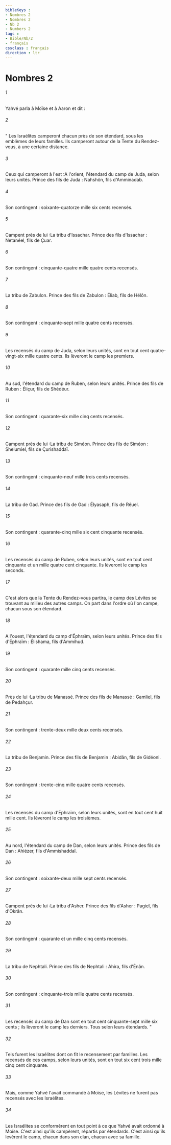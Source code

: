 ```yaml
---
bibleKeys : 
- Nombres 2
- Nombres 2
- Nb 2
- Numbers 2
tags : 
- Bible/Nb/2
- français
cssclass : français
direction : ltr
---
```


# Nombres 2

###### 1
Yahvé parla à Moïse et à Aaron et dit :
###### 2
" Les Israélites camperont chacun près de son étendard, sous les emblèmes de leurs familles. Ils camperont autour de la Tente du Rendez-vous, à une certaine distance. 
###### 3
Ceux qui camperont à l'est :A l'orient, l'étendard du camp de Juda, selon leurs unités. Prince des fils de Juda : Nahshôn, fils d'Amminadab. 
###### 4
Son contingent : soixante-quatorze mille six cents recensés. 
###### 5
Campent près de lui :La tribu d'Issachar. Prince des fils d'Issachar : Netanéel, fils de Çuar. 
###### 6
Son contingent : cinquante-quatre mille quatre cents recensés. 
###### 7
La tribu de Zabulon. Prince des fils de Zabulon : Éliab, fils de Hélôn. 
###### 8
Son contingent : cinquante-sept mille quatre cents recensés. 
###### 9
Les recensés du camp de Juda, selon leurs unités, sont en tout cent quatre-vingt-six mille quatre cents. Ils lèveront le camp les premiers. 
###### 10
Au sud, l'étendard du camp de Ruben, selon leurs unités. Prince des fils de Ruben : Éliçur, fils de Shédéur. 
###### 11
Son contingent : quarante-six mille cinq cents recensés. 
###### 12
Campent près de lui :La tribu de Siméon. Prince des fils de Siméon : Shelumiel, fils de Çurishaddaï. 
###### 13
Son contingent : cinquante-neuf mille trois cents recensés. 
###### 14
La tribu de Gad. Prince des fils de Gad : Élyasaph, fils de Réuel. 
###### 15
Son contingent : quarante-cinq mille six cent cinquante recensés. 
###### 16
Les recensés du camp de Ruben, selon leurs unités, sont en tout cent cinquante et un mille quatre cent cinquante. Ils lèveront le camp les seconds. 
###### 17
C'est alors que la Tente du Rendez-vous partira, le camp des Lévites se trouvant au milieu des autres camps. On part dans l'ordre où l'on campe, chacun sous son étendard. 
###### 18
A l'ouest, l'étendard du camp d'Éphraïm, selon leurs unités. Prince des fils d'Éphraïm : Élishama, fils d'Ammihud. 
###### 19
Son contingent : quarante mille cinq cents recensés. 
###### 20
Près de lui :La tribu de Manassé. Prince des fils de Manassé : Gamliel, fils de Pedahçur. 
###### 21
Son contingent : trente-deux mille deux cents recensés. 
###### 22
La tribu de Benjamin. Prince des fils de Benjamin : Abidân, fils de Gidéoni. 
###### 23
Son contingent : trente-cinq mille quatre cents recensés. 
###### 24
Les recensés du camp d'Éphraïm, selon leurs unités, sont en tout cent huit mille cent. Ils lèveront le camp les troisièmes. 
###### 25
Au nord, l'étendard du camp de Dan, selon leurs unités. Prince des fils de Dan : Ahiézer, fils d'Ammishaddaï. 
###### 26
Son contingent : soixante-deux mille sept cents recensés. 
###### 27
Campent près de lui :La tribu d'Asher. Prince des fils d'Asher : Pagiel, fils d'Okrân. 
###### 28
Son contingent : quarante et un mille cinq cents recensés. 
###### 29
La tribu de Nephtali. Prince des fils de Nephtali : Ahira, fils d'Énân. 
###### 30
Son contingent : cinquante-trois mille quatre cents recensés. 
###### 31
Les recensés du camp de Dan sont en tout cent cinquante-sept mille six cents ; ils lèveront le camp les derniers. Tous selon leurs étendards. "
###### 32
Tels furent les Israélites dont on fit le recensement par familles. Les recensés de ces camps, selon leurs unités, sont en tout six cent trois mille cinq cent cinquante. 
###### 33
Mais, comme Yahvé l'avait commandé à Moïse, les Lévites ne furent pas recensés avec les Israélites. 
###### 34
Les Israélites se conformèrent en tout point à ce que Yahvé avait ordonné à Moïse. C'est ainsi qu'ils campèrent, répartis par étendards. C'est ainsi qu'ils levèrent le camp, chacun dans son clan, chacun avec sa famille. 
